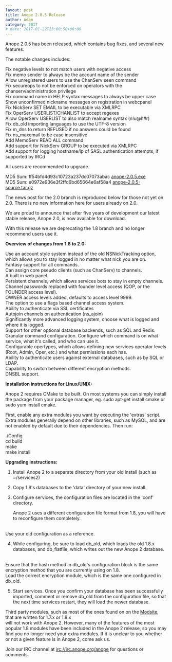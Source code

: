 ```yaml
---
layout: post
title: Anope 2.0.5 Release
author: Adam
category: 2017
# date: 2017-01-22T23:00:50+00:00
---
```


Anope 2.0.5 has been released, which contains bug fixes, and several new features.

The notable changes includes:

Fix negative levels to not match users with negative access
<br/>
Fix memo sender to always be the account name of the sender
<br/>
Allow unregistered users to use the ChanServ seen command
<br/>
Fix secureops to not be enforced on operators with the chanserv/administration privilege
<br/>
Fix command name in HELP syntax messages to always be upper case
<br/>
Show unconfirmed nickname messages on registration in webcpanel
<br/>
Fix NickServ SET EMAIL to be executable via XMLRPC
<br/>
Fix OperServ USERLIST/CHANLIST to accept regexes
<br/>
Allow OperServ USERLIST to also match realname syntax (n!u@h#r)
<br/>
Fix db_old importing languages to use the UTF-8 version
<br/>
Fix m_dns to return REFUSED if no answers could be found
<br/>
Fix ns_maxemail to be case insensitive
<br/>
Add MemoServ READ ALL command
<br/>
Add support for NickServ GROUP to be executed via XMLRPC
<br/>
Add support for logging hostname/ip of SASL authentication attempts, if supported by IRCd


All users are recommended to upgrade.

MD5 Sum: ff54bfd4d93c10723a237dc07073abac  <a href="https://github.com/anope/anope/releases/download/2.0.5/anope-2.0.5.exe">anope-2.0.5.exe</a><br/>
MD5 Sum: e0972e936e3f2ffd6bd65664e6af58a4  <a href="https://github.com/anope/anope/releases/download/2.0.5/anope-2.0.5-source.tar.gz">anope-2.0.5-source.tar.gz</a><br/>


The news post for the 2.0 branch is reproduced below for those not yet on 2.0. There is no new information here for users already on 2.0.



We are proud to announce that after five years of development our latest stable release, Anope 2.0, is now available for download.

With this release we are deprecating the 1.8 branch and no longer recommend users use it.

<b>Overview of changes from 1.8 to 2.0:</b>

Use an account style system instead of the old NSNickTracking option, which allows you to stay logged in no matter what nick you are on.
<br/>
Fantasy support for all commands.
<br/>
Can assign core pseudo clients (such as ChanServ) to channels.
<br/>
A built in web panel.
<br/>
Persistent channels, which allows services bots to stay in empty channels.
<br/>
Channel passwords replaced with founder level access (QOP, or the FOUNDER access level).
<br/>
OWNER access levels added, defaults to access level 9999.
<br/>
The option to use a flags based channel access system.
<br/>
Ability to authenticate via SSL certificates
<br/>
Autojoin channels on authentication (ns_ajoin)
<br/>
Significantly more advanced logging system, choose what is logged and where it is logged.
<br/>
Support for other optional database backends, such as SQL and Redis.
<br/>
Granular command configuration. Configure which command is on what service, what it's called, and who can use it.
<br/>
Configurable opertypes, which allows defining new services operator levels (Root, Admin, Oper, etc.) and what permissions each has.
<br/>
Ability to authenticate users against external databases, such as by SQL or LDAP.
<br/>
Capability to switch between different encryption methods.
<br/>
DNSBL support.


<b>Installation instructions for Linux/UNIX:</b>

Anope 2 requires CMake to be built. On most systems you can simply install the package from your package manager, eg. sudo apt-get install cmake or sudo yum install cmake.

First, enable any extra modules you want by executing the 'extras' script. Extra modules generally depend on other libraries, such as MySQL, and are not enabled by default due to their dependencies. Then run:

./Config
<br/>
cd build
<br/>
make
<br/>
make install

<b>Upgrading instructions:</b>

1) Install Anope 2 to a separate directory from your old install (such as ~/services2)

2) Copy 1.8's databases to the 'data' directory of your new install.

3) Configure services, the configuration files are located in the 'conf' directory.

   Anope 2 uses a different configuration file format from 1.8, you will have to reconfigure them completely.
<br/>
   Use your old configuration as a reference.

4) While configuring, be sure to load db_old, which loads the old 1.8.x databases, and db_flatfile, which writes out the new Anope 2 database.
<br/>
   Ensure that the hash method in db_old's configuration block is the same encryption method that you are currently using on 1.8.
<br/>
   Load the correct encryption module, which is the same one configured in db_old.

5) Start services. Once you confirm your database has been successfully imported, comment or remove db_old from the configuration file, so that the next time services restart, they will load the newer database.



Third party modules, such as most of the ones found on on the <a href="https://modules.anope.org">Modsite</a>, that are written for 1.7.x or 1.8.x
<br/>
will not work with Anope 2. However, many of the features of the most popular 1.8 modules have been included in the Anope 2 release, so you may find you no longer need your extra modules. If it is unclear to you whether or not a given feature is in Anope 2, come ask us.


Join our IRC channel at <a href="irc://irc.anope.org/anope">irc://irc.anope.org/anope</a> for questions or comments.
